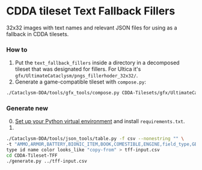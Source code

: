 # CDDA tileset Text Fallback Fillers

32x32 images with text names and relevant JSON files for using as a fallback in CDDA tilesets.

### How to

1. Put the `text_fallback_fillers` inside a directory in a decomposed tileset that was designated for fillers.
For Ultica it's `gfx/UltimateCataclysm/pngs_fillerhoder_32x32/`.
2. Generate a game-compatible tileset with `compose.py`:
```sh
./Cataclysm-DDA/tools/gfx_tools/compose.py CDDA-Tilesets/gfx/UltimateCataclysm/
```


### Generate new

0. [Set up your Python virtual environment](https://docs.python.org/3/tutorial/venv.html) and install `requirements.txt`.
1.
```sh
./Cataclysm-DDA/tools/json_tools/table.py -f csv --nonestring "" \
-t "AMMO,ARMOR,BATTERY,BIONIC_ITEM,BOOK,COMESTIBLE,ENGINE,field_type,GENERIC,GUN,GUNMOD,MAGAZINE,MONSTER,PET_ARMOR,TOOL,TOOL_ARMOR,TOOLMOD,trap,WHEEL" \
type id name color looks_like "copy-from" > tff-input.csv
cd CDDA-Tileset-TFF
./generate.py ../tff-input.csv
```
